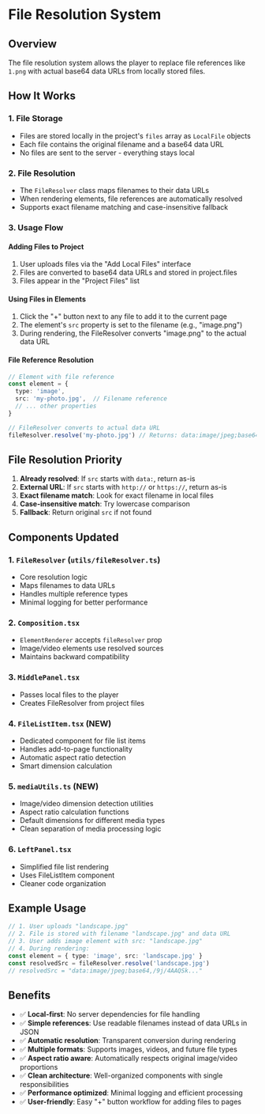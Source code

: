# File Resolution System

## Overview
The file resolution system allows the player to replace file references like `1.png` with actual base64 data URLs from locally stored files.

## How It Works

### 1. File Storage
- Files are stored locally in the project's `files` array as `LocalFile` objects
- Each file contains the original filename and a base64 data URL
- No files are sent to the server - everything stays local

### 2. File Resolution
- The `FileResolver` class maps filenames to their data URLs
- When rendering elements, file references are automatically resolved
- Supports exact filename matching and case-insensitive fallback

### 3. Usage Flow

#### Adding Files to Project
1. User uploads files via the "Add Local Files" interface
2. Files are converted to base64 data URLs and stored in project.files
3. Files appear in the "Project Files" list

#### Using Files in Elements
1. Click the "+" button next to any file to add it to the current page
2. The element's `src` property is set to the filename (e.g., "image.png")
3. During rendering, the FileResolver converts "image.png" to the actual data URL

#### File Reference Resolution
```typescript
// Element with file reference
const element = {
  type: 'image',
  src: 'my-photo.jpg',  // Filename reference
  // ... other properties
}

// FileResolver converts to actual data URL
fileResolver.resolve('my-photo.jpg') // Returns: data:image/jpeg;base64,/9j/4AAQ...
```

## File Resolution Priority

1. **Already resolved**: If `src` starts with `data:`, return as-is
2. **External URL**: If `src` starts with `http://` or `https://`, return as-is  
3. **Exact filename match**: Look for exact filename in local files
4. **Case-insensitive match**: Try lowercase comparison
5. **Fallback**: Return original `src` if not found

## Components Updated

### 1. `FileResolver` (`utils/fileResolver.ts`)
- Core resolution logic
- Maps filenames to data URLs
- Handles multiple reference types
- Minimal logging for better performance

### 2. `Composition.tsx`
- `ElementRenderer` accepts `fileResolver` prop
- Image/video elements use resolved sources
- Maintains backward compatibility

### 3. `MiddlePanel.tsx`
- Passes local files to the player
- Creates FileResolver from project files

### 4. `FileListItem.tsx` (NEW)
- Dedicated component for file list items
- Handles add-to-page functionality
- Automatic aspect ratio detection
- Smart dimension calculation

### 5. `mediaUtils.ts` (NEW)
- Image/video dimension detection utilities
- Aspect ratio calculation functions
- Default dimensions for different media types
- Clean separation of media processing logic

### 6. `LeftPanel.tsx`
- Simplified file list rendering
- Uses FileListItem component
- Cleaner code organization

## Example Usage

```typescript
// 1. User uploads "landscape.jpg" 
// 2. File is stored with filename "landscape.jpg" and data URL
// 3. User adds image element with src: "landscape.jpg"
// 4. During rendering:
const element = { type: 'image', src: 'landscape.jpg' }
const resolvedSrc = fileResolver.resolve('landscape.jpg')
// resolvedSrc = "data:image/jpeg;base64,/9j/4AAQSk..."
```

## Benefits

- ✅ **Local-first**: No server dependencies for file handling
- ✅ **Simple references**: Use readable filenames instead of data URLs in JSON
- ✅ **Automatic resolution**: Transparent conversion during rendering
- ✅ **Multiple formats**: Supports images, videos, and future file types
- ✅ **Aspect ratio aware**: Automatically respects original image/video proportions
- ✅ **Clean architecture**: Well-organized components with single responsibilities
- ✅ **Performance optimized**: Minimal logging and efficient processing
- ✅ **User-friendly**: Easy "+" button workflow for adding files to pages